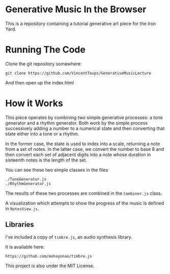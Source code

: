 Generative Music In the Browser
===============================

This is a repository containing a tutorial generative art piece for
the Iron Yard.

Running The Code
================

Clone the git repository somewhere:

    git clone https://github.com/VincentToups/GenerativeMusicLecture
    
And then open up the index.html

How it Works
============

This piece operates by combining two simple generative processes: a
tone generator and a rhythm generator. Both work by the simple process
successively adding a number to a numerical state and then converting
that state either into a tone or a rhythm.

In the former case, the state is used to index into a scale, returning
a note from a set of notes. In the latter case, we convert the number
to base 8 and then convert each set of adjacent digits into a note
whose duration in sixteenth notes is the length of the set.

You can see these two simple classes in the files

    ./ToneGenerator.js
    ./RhythmGenerator.js
    
The results of these two processes are combined in the `Combiner.js`
class.

A visualization which attempts to show the progress of the music is
defined in `NotesView.js`.

Libraries
---------

I've included a copy of `timbre.js`, an audio synthesis library. 

It is available here:

    https://github.com/mohayonao/timbre.js

This project is also under the MIT License.
